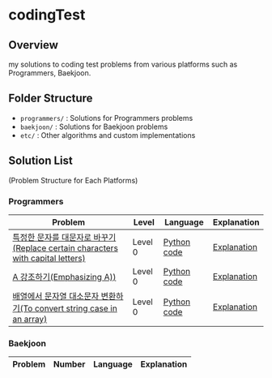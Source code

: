# codingTest

## Overview
my solutions to coding test problems from various platforms such as Programmers, Baekjoon.

## Folder Structure  
- `programmers/` : Solutions for Programmers problems  
- `baekjoon/` : Solutions for Baekjoon problems  
- `etc/` : Other algorithms and custom implementations

## Solution List
(Problem Structure for Each Platforms)

### Programmers
| Problem | Level | Language | Explanation |
|---------|-------|------|------------|
| [특정한 문자를 대문자로 바꾸기(Replace certain characters with capital letters)](https://school.programmers.co.kr/learn/courses/30/lessons/181873) | Level 0 | [Python code](./python/programmers/level0/solve1.py) | [Explanation](./solutions/특정한_문자를_대문자로_바꾸기_Replace_certain_characters_with_capital_letters.md) |
| [A 강조하기(Emphasizing A))](https://school.programmers.co.kr/learn/courses/30/lessons/181874) | Level 0 | [Python code](./python/programmers/level0/solve2.py) | [Explanation](./solutions/A_강조하기_Emphasizing_A.md) |
| [배열에서 문자열 대소문자 변환하기(To convert string case in an array)](https://school.programmers.co.kr/learn/courses/30/lessons/181875) | Level 0 | [Python code](./python/programmers/level0/solve3.py) | [Explanation](./solutions/배열에서_문자열_대소문자_변환하기_To_convert_string_case_in_an_array.md) |

### Baekjoon
| Problem | Number | Language | Explanation |
|---------|-------|------|------------|

